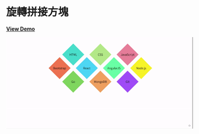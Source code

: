 # 旋轉拼接方塊

[**View Demo**](https://hwahii.github.io/27LayoutPractices/020-rotated-squares/)

![Rotated squares](https://raw.githubusercontent.com/hwahii/27LayoutPractices/master/screenshots/screenshot-020.gif)